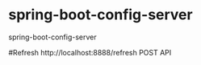 # spring-boot-config-server
spring-boot-config-server

#Refresh 
http://localhost:8888/refresh POST API
